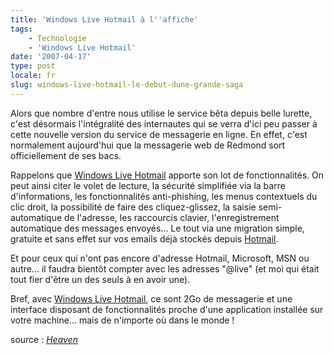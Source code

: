 ```yaml
---
title: 'Windows Live Hotmail à l''affiche'
tags:
    - Technologie
    - 'Windows Live Hotmail'
date: '2007-04-17'
type: post
locale: fr
slug: windows-live-hotmail-le-debut-dune-grande-saga
---
```


Alors que nombre d'entre nous utilise le service bêta depuis belle lurette, c'est désormais l'intégralité des internautes qui se verra d'ici peu passer à cette nouvelle version du service de messagerie en ligne.
En effet, c'est normalement aujourd'hui que la messagerie web de Redmond sort officiellement de ses bacs.

Rappelons que [Windows Live Hotmail](https://login.live.com/login.srf?wa=wsignin1.0&rpsnv=12&ct=1414112641&rver=6.4.6456.0&wp=MBI_SSL_SHARED&wreply=https:%2F%2Fmail.live.com%2Fdefault.aspx%3Frru%3Dinbox&lc=1033&id=64855&mkt=en-US&cbcxt=mai) apporte son lot de fonctionnalités. On peut ainsi citer le volet de lecture, la sécurité simplifiée via la barre d'informations, les fonctionnalités anti-phishing, les menus contextuels du clic droit, la possibilité de faire des cliquez-glissez, la saisie semi-automatique de l'adresse, les raccourcis clavier, l'enregistrement automatique des messages envoyés…
Le tout via une migration simple, gratuite et sans effet sur vos emails déjà stockés depuis [Hotmail](https://login.live.com/login.srf?wa=wsignin1.0&rpsnv=12&ct=1414112646&rver=6.4.6456.0&wp=MBI_SSL_SHARED&wreply=https:%2F%2Fmail.live.com%2Fdefault.aspx%3Frru%3Dinbox&lc=1033&id=64855&mkt=en-US&cbcxt=mai).

Et pour ceux qui n'ont pas encore d'adresse Hotmail, Microsoft, MSN ou autre… il faudra bientôt compter avec les adresses "@live" (et moi qui était tout fier d'être un des seuls à en avoir une).

Bref, avec [Windows Live Hotmail](https://login.live.com/login.srf?wa=wsignin1.0&rpsnv=12&ct=1414112641&rver=6.4.6456.0&wp=MBI_SSL_SHARED&wreply=https:%2F%2Fmail.live.com%2Fdefault.aspx%3Frru%3Dinbox&lc=1033&id=64855&mkt=en-US&cbcxt=mai), ce sont 2Go de messagerie et une interface disposant de fonctionnalités proche d'une application installée sur votre machine… mais de n'importe où dans le monde&nbsp;!

source&nbsp;: _[Heaven](http://heaven.fr/)_
